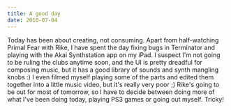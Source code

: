 ```yaml
---
title: A good day
date: 2010-07-04
---
```


Today has been about creating, not consuming. Apart from half-watching Primal Fear with Rike, I have spent the day fixing bugs in Terminator and playing with the Akai Synthstation app on my iPad. I suspect I'm not going to be ruling the clubs anytime soon, and the UI is pretty dreadful for composing music, but it has a good library of sounds and synth mangling knobs :)
I even filmed myself playing some of the parts and edited them together into a little music video, but it's really very poor ;)
Rike's going to be out for most of tomorrow, so I have to decide between doing more of what I've been doing today, playing PS3 games or going out myself. Tricky!
